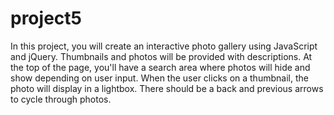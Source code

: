 # project5
In this project, you will create an interactive photo gallery using JavaScript and jQuery. Thumbnails and photos will be provided with descriptions. At the top of the page, you'll have a search area where photos will hide and show depending on user input. When the user clicks on a thumbnail, the photo will display in a lightbox. There should be a back and previous arrows to cycle through photos.

